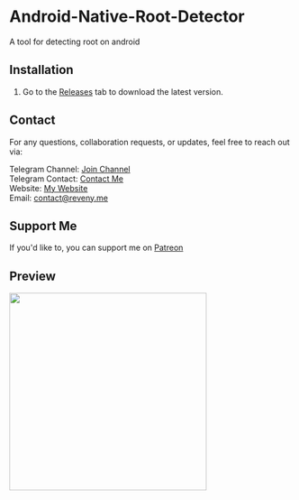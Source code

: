 # Android-Native-Root-Detector
A tool for detecting root on android

## Installation
1. Go to the [Releases](https://github.com/reveny/Android-Native-Root-Detector/releases) tab to download the latest version.

## Contact
For any questions, collaboration requests, or updates, feel free to reach out via:

Telegram Channel: [Join Channel](https://t.me/reveny1) <br>
Telegram Contact: [Contact Me](https://t.me/revenyy) <br>
Website: [My Website](https://reveny.me) <br>
Email: [contact@reveny.me](mailto:contact@reveny.me) <br>

## Support Me
If you'd like to, you can support me on [Patreon](https://www.patreon.com/c/Reveny)

## Preview
<img src="https://github.com/reveny/Android-Native-Root-Detector/blob/main/preview.png" width="350">
